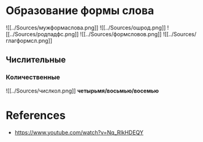# Образование формы слова
![[../Sources/мужформаслова.png]]
![[../Sources/ошрод.png]]
![[../Sources/родпадфс.png]]
![[../Sources/формсловов.png]]
![[../Sources/глагформсл.png]]
## Числительные
### Количественные
![[../Sources/числкол.png]]
**четырьмя/восьмью/восемью**
# References
- https://www.youtube.com/watch?v=Nq_RlkHDEQY